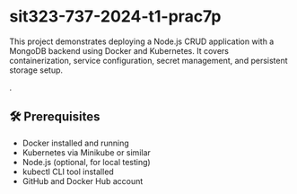 # sit323-737-2024-t1-prac7p
This project demonstrates deploying a Node.js CRUD application with a MongoDB backend using Docker and Kubernetes. It covers containerization, service configuration, secret management, and persistent storage setup.

.
## 🛠️ Prerequisites

- Docker installed and running
- Kubernetes via Minikube or similar
- Node.js (optional, for local testing)
- kubectl CLI tool installed
- GitHub and Docker Hub account

